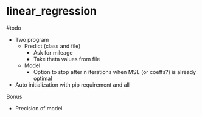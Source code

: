 # linear_regression

#todo
- Two program
	- Predict (class and file)
		- Ask for mileage
		- Take theta values from file
	- Model
		- Option to stop after n iterations when MSE (or coeffs?) is already optimal
- Auto initialization with pip requirement and all

Bonus
- Precision of model
